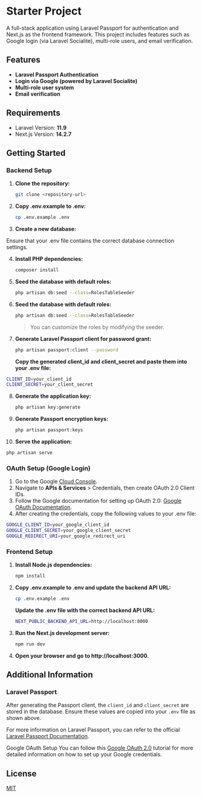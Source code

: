 # Starter Project

A full-stack application using Laravel Passport for authentication and Next.js as the frontend framework. This project includes features such as Google login (via Laravel Socialite), multi-role users, and email verification.

## Features

- **Laravel Passport Authentication**
- **Login via Google (powered by Laravel Socialite)**
- **Multi-role user system**
- **Email verification**

## Requirements

- Laravel Version: **11.9**
- Next.js Version: **14.2.7**

## Getting Started

### Backend Setup

1. **Clone the repository:**

   ```bash
   git clone <repository-url>
   ```

2. **Copy .env.example to .env:**

   ```bash
   cp .env.example .env
   ```

3. **Create a new database:**

Ensure that your .env file contains the correct database connection settings.

4. **Install PHP dependencies:**

   ```bash
   composer install
   ```

5. **Seed the database with default roles:**

   ```bash
   php artisan db:seed --class=RolesTableSeeder
   ```

6. **Seed the database with default roles:**

   ```bash
   php artisan db:seed --class=RolesTableSeeder
   ```

   > You can customize the roles by modifying the seeder.

7. **Generate Laravel Passport client for password grant:**

   ```bash
   php artisan passport:client --password
   ```

   **Copy the generated client_id and client_secret and paste them into your .env file:**

```bash
CLIENT_ID=your_client_id
CLIENT_SECRET=your_client_secret
```

8. **Generate the application key:**

   ```bash
   php artisan key:generate
   ```

9. **Generate Passport encryption keys:**

   ```bash
   php artisan passport:keys
   ```

10. **Serve the application:**

```bash
php artisan serve
```

### OAuth Setup (Google Login)

1. Go to the Google [Cloud Console](https://console.cloud.google.com/).
2. Navigate to **APIs & Services** > Credentials, then create OAuth 2.0 Client IDs.
3. Follow the Google documentation for setting up OAuth 2.0: [Google OAuth Documentation](https://console.cloud.google.com/).
4. After creating the credentials, copy the following values to your .env file:

```bash
GOOGLE_CLIENT_ID=your_google_client_id
GOOGLE_CLIENT_SECRET=your_google_client_secret
GOOGLE_REDIRECT_URI=your_google_redirect_uri
```

### Frontend Setup

1. **Install Node.js dependencies:**

   ```bash
   npm install
   ```

2. **Copy .env.example to .env and update the backend API URL:**

   ```bash
   cp .env.example .env
   ```

   **Update the .env file with the correct backend API URL:**

   ```bash
   NEXT_PUBLIC_BACKEND_API_URL=http://localhost:8000
   ```

3. **Run the Next.js development server:**

   ```bash
   npm run dev
   ```

4. **Open your browser and go to http://localhost:3000.**

## Additional Information

### Laravel Passport

After generating the Passport client, the `client_id` and `client_secret` are stored in the database. Ensure these values are copied into your `.env` file as shown above.

For more information on Laravel Passport, you can refer to the official [Laravel Passport Documentation](https://laravel.com/docs/11.x/passport).

Google OAuth Setup
You can follow this [Google OAuth 2.0](https://developers.google.com/identity/protocols/oauth2) tutorial for more detailed information on how to set up your Google credentials.

## License

[MIT](https://choosealicense.com/licenses/mit/)
